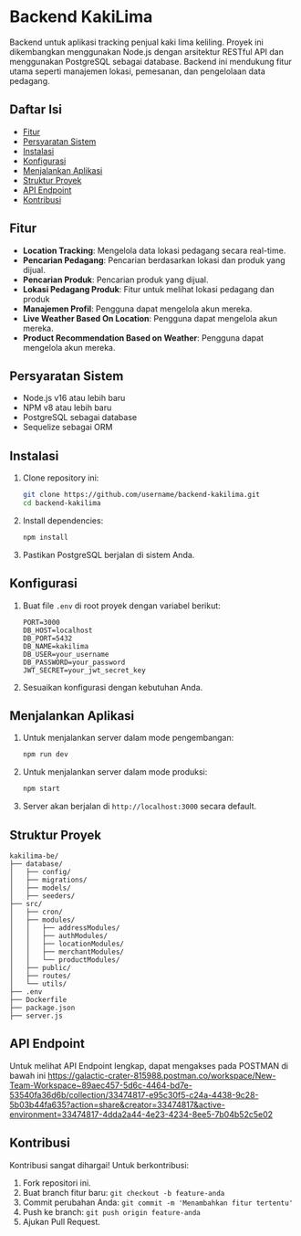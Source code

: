 # Backend KakiLima

Backend untuk aplikasi tracking penjual kaki lima keliling. Proyek ini dikembangkan menggunakan Node.js dengan arsitektur RESTful API dan menggunakan PostgreSQL sebagai database. Backend ini mendukung fitur utama seperti manajemen lokasi, pemesanan, dan pengelolaan data pedagang.

## Daftar Isi

- [Fitur](#fitur)
- [Persyaratan Sistem](#persyaratan-sistem)
- [Instalasi](#instalasi)
- [Konfigurasi](#konfigurasi)
- [Menjalankan Aplikasi](#menjalankan-aplikasi)
- [Struktur Proyek](#struktur-proyek)
- [API Endpoint](#api-endpoint)
- [Kontribusi](#kontribusi)

## Fitur

- **Location Tracking**: Mengelola data lokasi pedagang secara real-time.
- **Pencarian Pedagang**: Pencarian berdasarkan lokasi dan produk yang dijual.
- **Pencarian Produk**: Pencarian produk yang dijual.
- **Lokasi Pedagang Produk**: Fitur untuk melihat lokasi pedagang dan produk
- **Manajemen Profil**: Pengguna dapat mengelola akun mereka.
- **Live Weather Based On Location**: Pengguna dapat mengelola akun mereka.
- **Product Recommendation Based on Weather**: Pengguna dapat mengelola akun mereka.

## Persyaratan Sistem

- Node.js v16 atau lebih baru
- NPM v8 atau lebih baru
- PostgreSQL sebagai database
- Sequelize sebagai ORM

## Instalasi

1. Clone repository ini:
   ```bash
   git clone https://github.com/username/backend-kakilima.git
   cd backend-kakilima
   ```

2. Install dependencies:
   ```bash
   npm install
   ```

3. Pastikan PostgreSQL berjalan di sistem Anda.

## Konfigurasi

1. Buat file `.env` di root proyek dengan variabel berikut:

   ```env
   PORT=3000
   DB_HOST=localhost
   DB_PORT=5432
   DB_NAME=kakilima
   DB_USER=your_username
   DB_PASSWORD=your_password
   JWT_SECRET=your_jwt_secret_key
   ```

2. Sesuaikan konfigurasi dengan kebutuhan Anda.

## Menjalankan Aplikasi

1. Untuk menjalankan server dalam mode pengembangan:
   ```bash
   npm run dev
   ```

2. Untuk menjalankan server dalam mode produksi:
   ```bash
   npm start
   ```

3. Server akan berjalan di `http://localhost:3000` secara default.

## Struktur Proyek

```
kakilima-be/
├── database/
│   ├── config/        
│   ├── migrations/   
│   ├── models/       
│   ├── seeders/       
├── src/
│   ├── cron/         
│   ├── modules/      
│   │   ├── addressModules/
│   │   ├── authModules/
│   │   ├── locationModules/
│   │   ├── merchantModules/
│   │   └── productModules/
│   ├── public/        
│   ├── routes/        
│   └── utils/         
├── .env              
├── Dockerfile         
├── package.json       
├── server.js         
```

## API Endpoint

Untuk melihat API Endpoint lengkap, dapat mengakses pada POSTMAN di bawah ini
https://galactic-crater-815988.postman.co/workspace/New-Team-Workspace~89aec457-5d6c-4464-bd7e-53540fa36d6b/collection/33474817-e95c30f5-c24a-4438-9c28-5b03b44fa635?action=share&creator=33474817&active-environment=33474817-4dda2a44-4e23-4234-8ee5-7b04b52c5e02

## Kontribusi

Kontribusi sangat dihargai! Untuk berkontribusi:

1. Fork repositori ini.
2. Buat branch fitur baru: `git checkout -b feature-anda`
3. Commit perubahan Anda: `git commit -m 'Menambahkan fitur tertentu'`
4. Push ke branch: `git push origin feature-anda`
5. Ajukan Pull Request.
